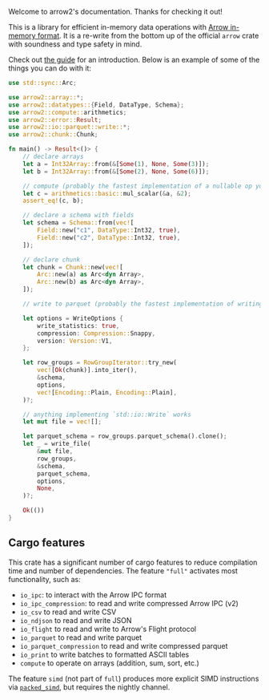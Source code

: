 Welcome to arrow2's documentation. Thanks for checking it out!

This is a library for efficient in-memory data operations with
[Arrow in-memory format](https://arrow.apache.org/docs/format/Columnar.html).
It is a re-write from the bottom up of the official `arrow` crate with soundness
and type safety in mind.

Check out [the guide](https://jorgecarleitao.github.io/arrow2/) for an introduction.
Below is an example of some of the things you can do with it:

```rust
use std::sync::Arc;

use arrow2::array::*;
use arrow2::datatypes::{Field, DataType, Schema};
use arrow2::compute::arithmetics;
use arrow2::error::Result;
use arrow2::io::parquet::write::*;
use arrow2::chunk::Chunk;

fn main() -> Result<()> {
    // declare arrays
    let a = Int32Array::from(&[Some(1), None, Some(3)]);
    let b = Int32Array::from(&[Some(2), None, Some(6)]);

    // compute (probably the fastest implementation of a nullable op you can find out there)
    let c = arithmetics::basic::mul_scalar(&a, &2);
    assert_eq!(c, b);

    // declare a schema with fields
    let schema = Schema::from(vec![
        Field::new("c1", DataType::Int32, true),
        Field::new("c2", DataType::Int32, true),
    ]);

    // declare chunk
    let chunk = Chunk::new(vec![
        Arc::new(a) as Arc<dyn Array>,
        Arc::new(b) as Arc<dyn Array>,
    ]);

    // write to parquet (probably the fastest implementation of writing to parquet out there)

    let options = WriteOptions {
        write_statistics: true,
        compression: Compression::Snappy,
        version: Version::V1,
    };

    let row_groups = RowGroupIterator::try_new(
        vec![Ok(chunk)].into_iter(),
        &schema,
        options,
        vec![Encoding::Plain, Encoding::Plain],
    )?;

    // anything implementing `std::io::Write` works
    let mut file = vec![];

    let parquet_schema = row_groups.parquet_schema().clone();
    let _ = write_file(
        &mut file,
        row_groups,
        &schema,
        parquet_schema,
        options,
        None,
    )?;

    Ok(())
}
```

## Cargo features

This crate has a significant number of cargo features to reduce compilation
time and number of dependencies. The feature `"full"` activates most
functionality, such as:

* `io_ipc`: to interact with the Arrow IPC format
* `io_ipc_compression`: to read and write compressed Arrow IPC (v2)
* `io_csv` to read and write CSV
* `io_ndjson` to read and write JSON
* `io_flight` to read and write to Arrow's Flight protocol
* `io_parquet` to read and write parquet
* `io_parquet_compression` to read and write compressed parquet
* `io_print` to write batches to formatted ASCII tables
* `compute` to operate on arrays (addition, sum, sort, etc.)

The feature `simd` (not part of `full`) produces more explicit SIMD instructions
via [`packed_simd`](https://github.com/rust-lang/packed_simd), but requires the 
nightly channel.

